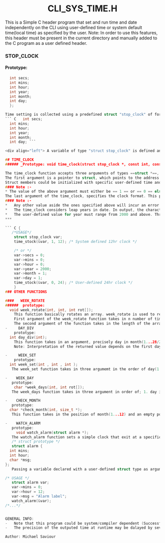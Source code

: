# <div align="center"> CLI_SYS_TIME.H </div>
This is a Simple C header program that set and run time and date independently on the CLI using user-defined time or system default time(local time) as specified by the user.
Note: In order to use this features, this header must be present in the current directory and manually added to the C program as a user defined header.

### STOP_CLOCK
#### Prototype:
  ``` C struct stop_clock {
	int secs;
	int mins;
	int hour;
	int year;
	int month;
	int day;
	};

Time setting is collected using a predefined struct "stop_clock" of format :-
``` C   int secs;
	int mins;
	int hour;
	int year;
	int month;
	int day; ```

<div align="left"> A variable of type "struct stop_clock" is defined and it's address is passed as an argument to time_clock function. </div>

## TIME_CLOCK
###### _Prototype: void time_clock(struct stop_clock *, const int, const int);_

The time_clock function accepts three arguments of types ==struct *==, ==const int == and  == const int ==.
The first argument is a pointer to struct, which points to the address of a predefined struct type (stop_clock) variable which must be passed as an argument when time_clock is called.
Struct members could be initialized with specific user-defined time and date or could be left uninitialized, i.e if user prefers to use the system's default time. This is specified by passing 0 (initialize user-defined time) or 1 (initialize system time which uses default device local time) as the next argument of time_clock function.
#### Note :-
* The value of the above argument must either be == 1 == or == 0 == else behaviour of time_clock will be undefined. ***
The last argument of the time_clock, specifies the clock format. This program only identifies two clock format, 12hr & 24hr clock format, which could be specified by passing either 12 or 24 to the parameter.
#### Note :-
*	Any other value aside the ones specified above will incur an error message and terminate the program.
*	The time_clock considers leap years in date. In output, the character, 'x' is attached to the end of the value, year, to signify that it is a leap year.
*	The user-defined value for year must range from 2000 and above. Threfore, any input below 2000 will incur program error and terminate consecutively.
***

``` C {
     /*USAGE*/
      struct stop_clock var;
      time_stock(&var, 1, 12); /* System defined 12hr clock */

      /* or */
      var->secs = 0;
      var->mins = 0;
      var->hour = 0;
      var->year = 2000;
      var->month = 1;
      var->day = 1;
      time_stock(&var, 0, 24); /* User-defined 24hr clock */
      }
### OTHER FUNCTIONS

####   WEEK_ROTATE
######  prototype:
	void week_rotate(int, int, int rot[]);
      This function basically rotates an array. week_rotate is used to reshuffle week_days according to changes in month. e.g if tuesday is the last day of january, i.e, 31st, the array of week days(1...7) will be rotated to make the next day(wednesday) the 1st day of the week of the next month.
      First argument of the week_rotate function takes in n number of times to rotate array (usually the last day of the month in week positíon).
      The second argument of the function takes in the length of the array, while the last argument takes in the array (array of weeks) to be rotated.
-     DAY_DIV
      prototype:
	int day_div(int);
      This function takes in an argument, precisely day in month(1...28/29/30/31), and returns the value of day in week(1...7).
      Note: Interpretation of the returned value depends on the first day of the week of the month.

-     WEEK_SET
      prototype:
	int week_set(int , int , int );
     The week_set function takes in three argumemt in the order of day(1...28/29/30/,31), month(1...12) and year(last two digit of year starting from year 2000) and returns the current day of the wéek of the provided date.

-    WEEK_DAY
     prototype:
      char *week_days(int, int rot[]);
     The week_days function takes in three argument in order of; 1. day in weeks(1...7); 2. array of weeks arranged according to first day of the week of the month; and returns a pointer to the  week day in strings.

-    CHECK_MONTH
     prototype:
	char *check_month(int, size_t *);
     This function takes in the position of month(1...12) and an empty pointer and returns a pointer to the current month in strings. Also the empty pointer passed will be initialized with the total days the specified month has (leap year excluded).

-    WATCH_ALARM
     prototype:
       void watch_alarm(struct alarm *);
     The watch_alarm function sets a simple clock that exit at a specific user-defined time. The watch_alarm only accepts a single argument of type struct alarm*, i.e, a pointer to struct. The struct is already pre-defined and should only be used to define a variable of its struct type.
     /* struct prototype */
     struct alarm {
	int mins;
	int hour;
	char *msg;
};
     Passing a variable declared with a user-defined struct type as argument to watch_alarm, aside the program-defined structure type would result in an abnormal behaviour of the program and possibly invoke an unexpected termination of the program.

/* USAGE */
   	 struct alarm var;
	 var->mins = 0;
	 var->hour = 12;
	 var->msg = "Alarm label";
	 watch_alarm(&var);
/*...*/


GENERAL INFO:
-	Note that this program could be system/compiler dependent (Successfully compiled with gcc/ARM 64bit/ubuntu 14 O.S). However, this could be resolved by simple modification to the provided source code.
-	The precision of the outputed time at runtime may be dalayed by several milliseconds compared to the actual system time due to changes in timezone, redundancy in execution of program or incorrect system date and time(as program is completely dependent on the system's localtime, i.e, if specified by user).

Author: Michael Saviour
